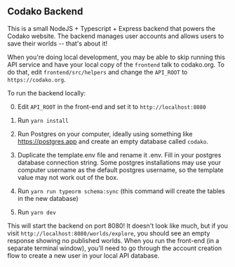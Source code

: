 ## Codako Backend

This is a small NodeJS + Typescript + Express backend that powers the Codako website. The backend manages user accounts and allows users to save their worlds -- that's about it!

When you're doing local development, you may be able to skip running this API service and have your local copy of the `frontend` talk to codako.org. To do that, edit `frontend/src/helpers` and change the `API_ROOT` to `https://codako.org`.

To run the backend locally:

0. Edit `API_ROOT` in the front-end and set it to `http://localhost:8080`

1. Run `yarn install`

2. Run Postgres on your computer, ideally using something like https://postgres.app and create an empty database called `codako`.

3. Duplicate the template.env file and rename it .env. Fill in your postgres database connection string. Some postgres installations may use your computer username as the default postgres username, so the template value may not work out of the box.

4. Run `yarn run typeorm schema:sync` (this command will create the tables in the new database)

5. Run `yarn dev`

This will start the backend on port 8080! It doesn't look like much, but if you visit `http://localhost:8080/worlds/explore`, you should see an empty response showing no published worlds. When you run the front-end (in a separate terminal window), you'll need to go through the account creation flow to create a new user in your local API database.
